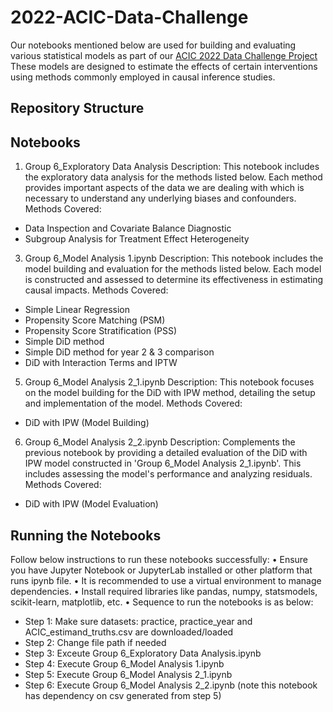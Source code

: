 # 2022-ACIC-Data-Challenge

Our notebooks mentioned below are used for building and evaluating various statistical models 
as part of our [ACIC 2022 Data Challenge Project](https://acic2022.mathematica.org/)  These models are designed to estimate the 
effects of certain interventions using methods commonly employed in causal inference studies.

## Repository Structure
## Notebooks
1. Group 6_Exploratory Data Analysis
Description: This notebook includes the exploratory data analysis for the methods listed below. Each method provides important aspects
of the data we are dealing with which is necessary to understand any underlying biases and confounders.
Methods Covered:
- Data Inspection and Covariate Balance Diagnostic
- Subgroup Analysis for Treatment Effect Heterogeneity

3. Group 6_Model Analysis 1.ipynb
Description: This notebook includes the model building and evaluation for the methods listed below. Each model is constructed and assessed
to determine its effectiveness in estimating causal impacts.
Methods Covered:
- Simple Linear Regression
- Propensity Score Matching (PSM)
- Propensity Score Stratification (PSS)
- Simple DiD method
- Simple DiD method for year 2 & 3 comparison
- DiD with Interaction Terms and IPTW

5. Group 6_Model Analysis 2_1.ipynb
Description: This notebook focuses on the model building for the DiD with IPW method, detailing the setup and implementation of the model.
Methods Covered:
- DiD with IPW (Model Building)

6. Group 6_Model Analysis 2_2.ipynb
Description: Complements the previous notebook by providing a detailed evaluation of the DiD with IPW model constructed in 'Group 6_Model Analysis 
2_1.ipynb'. This includes assessing the model's performance and analyzing residuals.
Methods Covered:
- DiD with IPW (Model Evaluation)

## Running the Notebooks
Follow below instructions to run these notebooks successfully:
• Ensure you have Jupyter Notebook or JupyterLab installed or other platform that runs ipynb file.
• It is recommended to use a virtual environment to manage dependencies.
• Install required libraries like pandas, numpy, statsmodels, scikit-learn, matplotlib, etc.
• Sequence to run the notebooks is as below:
- Step 1: Make sure datasets: practice, practice_year and ACIC_estimand_truths.csv are downloaded/loaded
- Step 2: Change file path if needed
- Step 3: Exceute Group 6_Exploratory Data Analysis.ipynb 
- Step 4: Execute Group 6_Model Analysis 1.ipynb
- Step 5: Execute Group 6_Model Analysis 2_1.ipynb
- Step 6: Execute Group 6_Model Analysis 2_2.ipynb (note this notebook has dependency on csv generated from step 5)
